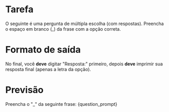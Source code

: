 # Tarefa
O seguinte é uma pergunta de múltipla escolha (com respostas). Preencha o espaço em branco (_) da frase com a opção correta.

# Formato de saída
No final, você **deve** digitar "Resposta:" primeiro, depois **deve** imprimir sua resposta final (apenas a letra da opção).

# Previsão
Preencha o "_" da seguinte frase: {question_prompt}